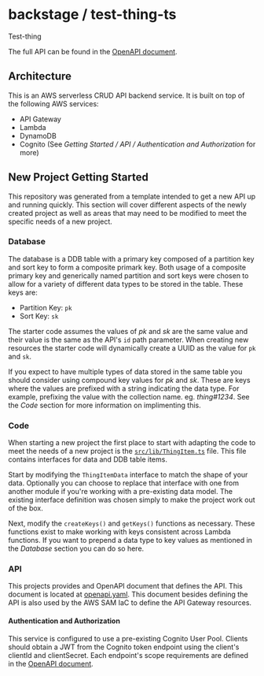 # backstage / test-thing-ts

Test-thing

The full API can be found in the [OpenAPI document](./openapi.yaml).


## Architecture
This is an AWS serverless CRUD API backend service. It is built on top of the following AWS services:
* API Gateway
* Lambda
* DynamoDB
* Cognito (See _Getting Started / API / Authentication and Authorization_ for more)


## New Project Getting Started
This repository was generated from a template intended to get a new API up and running quickly. This section will cover different aspects of the newly created project as well as areas that may need to be modified to meet the specific needs of a new project.


### Database
The database is a DDB table with a primary key composed of a partition key and sort key to form a composite primark key. Both usage of a composite primary key and generically named partition and sort keys were chosen to allow for a variety of different data types to be stored in the table. These keys are:

* Partition Key: `pk`
* Sort Key: `sk`

The starter code assumes the values of _pk_ and _sk_ are the same value and their value is the same as the API's `id` path parameter. When creating new resources the starter code will dynamically create a UUID as the value for `pk` and `sk`.

If you expect to have multiple types of data stored in the same table you should consider using compound key values for _pk_ and _sk_. These are keys where the values are prefixed with a string indicating the data type. For example, prefixing the value with the collection name. eg. _thing#1234_. See the _Code_ section for more information on implimenting this.


### Code
When starting a new project the first place to start with adapting the code to meet the needs of a new project is the [`src/lib/ThingItem.ts`](src/lib/ThingItem.ts) file. This file contains interfaces for data and DDB table items.

Start by modifying the `ThingItemData` interface to match the shape of your data. Optionally you can choose to replace that interface with one from another module if you're working with a pre-existing data model. The existing interface definition was chosen simply to make the project work out of the box.

Next, modify the `createKeys()` and `getKeys()` functions as necessary. These functions exist to make working with keys consistent across Lambda functions. If you want to prepend a data type to key values as mentioned in the _Database_ section you can do so here.


### API
This projects provides and OpenAPI document that defines the API. This document is located at [openapi.yaml](./openapi.yaml). This document besides defining the API is also used by the AWS SAM IaC to define the API Gateway resources.

#### Authentication and Authorization
This service is configured to use a pre-existing Cognito User Pool. Clients should obtain a JWT from the Cognito token endpoint using the client's clientId and clientSecret. Each endpoint's scope requirements are defined in the [OpenAPI document](./openapi.yaml).
